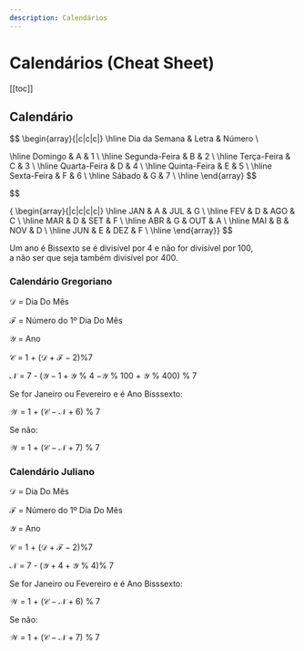```yaml
---
description: Calendários
---
```


# Calendários (Cheat Sheet)

[[toc]]

## Calendário

$$
\begin{array}{|c|c|c|}
\hline
Dia da Semana & Letra & Número
\\

\hline
 Domingo & A & 1 \\
\hline
 Segunda-Feira & B & 2 \\
\hline
 Terça-Feira & C & 3 \\
\hline
 Quarta-Feira & D & 4 \\
\hline
 Quinta-Feira & E & 5 \\
\hline
 Sexta-Feira & F & 6 \\
\hline
 Sábado & G & 7 \\
\hline
\end{array}
$$

$$

{
\begin{array}{|c|c|c|c|}
\hline
 JAN & A & JUL & G \\
\hline
 FEV & D & AGO & C \\
\hline
 MAR & D & SET & F \\
\hline
 ABR & G & OUT & A \\
\hline
 MAI & B & NOV & D \\
\hline
 JUN & E & DEZ & F \\
 \hline
\end{array}}
$$

Um ano é Bissexto se é divisível por 4 e não for divisível por 100,\
 a não ser que seja também divisível por 400.

### Calendário Gregoriano

$\mathcal{D}$ = Dia Do Mês

$\mathcal{F}$ = Número do 1º Dia Do Mês

$\mathcal{Y}$ = Ano

$\mathcal{C}$ = 1 + ($\mathcal{D}+ \mathcal{F} -2$)%7

$\mathcal{N}$ = 7 - ($\mathcal{Y} - 1 +  \mathcal{Y}$ % 4 $- \mathcal{Y}$ % 100 + $\mathcal{Y}$ % 400) % 7

Se for Janeiro ou Fevereiro e é Ano Bisssexto:

$\mathcal{W}$ = 1 + ($\mathcal{C} - \mathcal{N} + 6$) % 7

Se não:

$\mathcal{W}$ = 1 + ($\mathcal{C} - \mathcal{N} + 7$) % 7

### Calendário Juliano

$\mathcal{D}$ = Dia Do Mês

$\mathcal{F}$ = Número do 1º Dia Do Mês

$\mathcal{Y}$ = Ano

$\mathcal{C}$ = 1 + ($\mathcal{D}+ \mathcal{F} -2$)%7

$\mathcal{N}$ = 7 - ($\mathcal{Y} + 4 + \mathcal{Y}$ % 4)% 7

Se for Janeiro ou Fevereiro e é Ano Bisssexto:

$\mathcal{W}$ = 1 + ($\mathcal{C} - \mathcal{N} + 6$) % 7

Se não:

$\mathcal{W}$ = 1 + ($\mathcal{C} - \mathcal{N} + 7$) % 7
